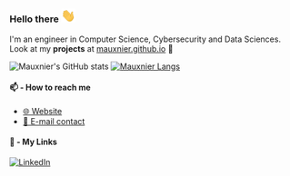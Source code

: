 ### Hello there <img src="https://github.com/killianmonnier/killianmonnier/blob/master/hi.gif" width="25px">

<!--
**killianmonnier/killianmonnier** is a ✨ _special_ ✨ repository because its `README.md` (this file) appears on your GitHub profile.

Here are some ideas to get you started:

- 🔭 I’m currently working on ...
- 🌱 I’m currently learning ...
- 👯 I’m looking to collaborate on ...
- 🤔 I’m looking for help with ...
- 💬 Ask me about ...
- 📫 How to reach me: ...
- 😄 Pronouns: ...
- ⚡ Fun fact: ...
-->

I'm an engineer in Computer Science, Cybersecurity and Data Sciences.
</br>
Look at my **projects** at [mauxnier.github.io](https://mauxnier.github.io) 💼

![Mauxnier's GitHub stats](https://github-readme-stats.vercel.app/api?username=mauxnier&show_icons=true&theme=vision-friendly-dark)
[![Mauxnier Langs](https://github-readme-stats.vercel.app/api/top-langs/?username=mauxnier&layout=compact&theme=vision-friendly-dark)](https://github.com/topten1004/github-readme-stats)

#### 📫 - How to reach me

- [🌐 Website](https://mauxnier.github.io)
- [📧 E-mail contact](mailto:monniercorps@gmail.com)

#### 🔗 - My Links
[![LinkedIn](https://img.shields.io/badge/Curriculum-📜-blue.svg?style=for-the-badge)](https://www.linkedin.com/in/killianmonnier)
